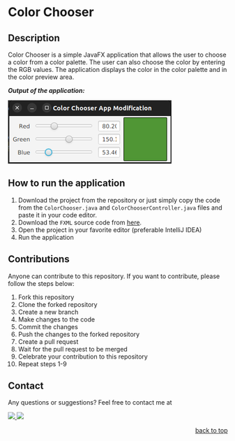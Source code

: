 # Color Chooser

## Description

Color Chooser is a simple JavaFX application that allows the user to choose a color from a color palette. The user can also choose the color by entering the RGB values. The application displays the color in the color palette and in the color preview area.

***Output of the application:***

![img_10.png](https://github.com/Alibakhshov/JavaFX/blob/7e00fc2fef62e53f1b7fb85c51ffcea54c784e87/src/Pictures/img_10.png)


## How to run the application

1. Download the project from the repository or just simply copy the code from the `ColorChooser.java` and `ColorChooserController.java` files and paste it in your code editor.
2. Download the `FXML` source code from <a href="https://github.com/Alibakhshov/JavaFX/tree/master/src/main/resources/main/javafx">here</a>.
3. Open the project in your favorite editor (preferable IntelliJ IDEA)
4. Run the application



## Contributions

Anyone can contribute to this repository. If you want to contribute, please follow the steps below:

1. Fork this repository
2. Clone the forked repository
3. Create a new branch
4. Make changes to the code
5. Commit the changes
6. Push the changes to the forked repository
7. Create a pull request
8. Wait for the pull request to be merged
9. Celebrate your contribution to this repository
10. Repeat steps 1-9

## Contact

Any questions or suggestions? Feel free to contact me at

<a href="https://www.linkedin.com/in/rauf-alibakhshov-6b5aa5210/">
    <img height="40" src="https://cdn2.iconfinder.com/data/icons/social-icon-3/512/social_style_3_in-306.png"/>
</a>

<a href="https://open.spotify.com/playlist/7KmIUNWrK8wEHfQcQfFrQ1?si=0e2d44043b5a40a4">
    <img height="40" src="https://cdn4.iconfinder.com/data/icons/logos-and-brands/512/315_Spotify_logo-128.png"/>
</a>


<p align="right"><a href="#top">back to top</a></p>
